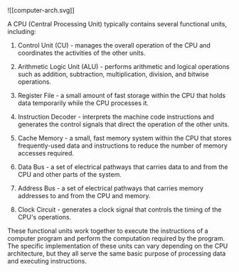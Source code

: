 
![[computer-arch.svg]]


A CPU (Central Processing Unit) typically contains several functional units, including:

1.  Control Unit (CU) - manages the overall operation of the CPU and coordinates the activities of the other units.
    
2.  Arithmetic Logic Unit (ALU) - performs arithmetic and logical operations such as addition, subtraction, multiplication, division, and bitwise operations.
    
3.  Register File - a small amount of fast storage within the CPU that holds data temporarily while the CPU processes it.
    
4.  Instruction Decoder - interprets the machine code instructions and generates the control signals that direct the operation of the other units.
    
5.  Cache Memory - a small, fast memory system within the CPU that stores frequently-used data and instructions to reduce the number of memory accesses required.
    
6.  Data Bus - a set of electrical pathways that carries data to and from the CPU and other parts of the system.
    
7.  Address Bus - a set of electrical pathways that carries memory addresses to and from the CPU and memory.
    
8.  Clock Circuit - generates a clock signal that controls the timing of the CPU's operations.
    

These functional units work together to execute the instructions of a computer program and perform the computation required by the program. The specific implementation of these units can vary depending on the CPU architecture, but they all serve the same basic purpose of processing data and executing instructions.




